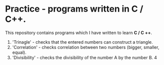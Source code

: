 # Practice - programs written in C / C++.

This repository contains programs which I have written to learn **C / C ++**.

1. 'Trinagle' - checks that the entered numbers can construct a triangle.
2. 'Correlation' - checks correlation between two numbers (bigger, smaller, equal).
3. 'Divisibility' - checks the divisibility of the number A by the number B.
4
